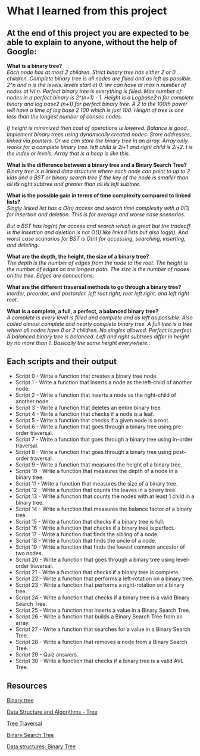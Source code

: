 # What I learned from this project  
At the end of this project you are expected to be able to explain to anyone, without the help of Google:  
---   

**What is a binary tree?**  
*Each node has at most 2 children.
Strict binary tree has either 2 or 0 children.
Complete binary tree is all nodes are filled and as left as possible.
2^n and n is the levels. levels start at 0. we can have at max n number of nodes at lvl n.
Perfect binary tree is everything is filled.
Max number of nodes in a perfect binary is 2^(n+1) - 1.
Height is a Logbase2 n for complete binary and log base2 (n+1) for perfect binary tree.
A 2 to the 100th power will have a time of log base 2 100 which is just 100.
Height of tree is one less than the longest number of consec nodes.*  

*If height is minimized then cost of operations is lowered. Balance is good.
Implement binary trees using dynamically created nodes. Store addresses, linked via pointers. Or we can store the binary tree in an array.
Array only works for a complete binary tree. left child is 2i+1 and right child is 2i+2. I is the index or levels. Array that is a heap is like this.*



**What is the difference between a binary tree and a Binary Search Tree?**  
*Binary tree is a linked data structure where each node can point to up to 2
kids and a BST or binary search tree if the key of the node is smaller than all
its right subtree and greater than all its left subtree.*  

**What is the possible gain in terms of time complexity compared to linked lists?**  
*Singly linked list has a O(n) access and search time complexity with a 0(1) for insertion and deletion. This is for average and worse case scenarios.*  

*But a BST has log(n) for access and search which is great but the tradeoff is the insertion and deletion is not O(1) like linked lists but also log(n). And worst case scanarios for BST is O(n) for accessing, searching, inserting, and deleting.*  


**What are the depth, the height, the size of a binary tree?**  
*The depth is the number of edges from the node to the root.
The height is the number of edges on the longest path. The size is the number of nodes on the tree. Edges are connections.*  


**What are the different traversal methods to go through a binary tree?**  
*inorder, preorder, and postorder.
left root right, root left right, and left right root.*  


**What is a complete, a full, a perfect, a balanced binary tree?**  
*A complete is every level is filled and complete and as left as possible. Also called almost complete and nearly complete binary tree.
A full tree is a tree where all nodes have 0 or 2 children. No singles allowed.
Perfect is perfect.
A balanced binary tree is balanced. Left and right subtrees differ in height by no more than 1. Basically the same height everywhere..*  



## Each scripts and their output  
* Script 0 - Write a function that creates a binary tree node.    
* Script 1 - Write a function that inserts a node as the left-child of another node.  
* Script 2 - Write a function that inserts a node as the right-child of another node.  
* Script 3 - Write a function that deletes an entire binary tree.  
* Script 4 - Write a function that checks if a node is a leaf.    
* Script 5 - Write a function that checks if a given node is a root.    
* Script 6 - Write a function that goes through a binary tree using pre-order traversal.  
* Script 7 - Write a function that goes through a binary tree using in-order traversal.  
* Script 8 - Write a function that goes through a binary tree using post-order traversal.  
* Script 9 - Write a function that measures the height of a binary tree.  
* Script 10 - Write a function that measures the depth of a node in a binary tree.  
* Script 11 - Write a function that measures the size of a binary tree.  
* Script 12 - Write a function that counts the leaves in a binary tree.  
* Script 13 - Write a function that counts the nodes with at least 1 child in a binary tree.  
* Script 14 - Write a function that measures the balance factor of a binary tree.  
* Script 15 - Write a function that checks if a binary tree is full.  
* Script 16 - Write a function that checks if a binary tree is perfect.  
* Script 17 - Write a function that finds the sibling of a node.  
* Script 18 - Write a function that finds the uncle of a node.  
* Script 19 - Write a function that finds the lowest common ancestor of two nodes.  
* Script 20 - Write a function that goes through a binary tree using level-order traversal.  
* Script 21 - Write a function that checks if a binary tree is complete.  
* Script 22 - Write a function that performs a left-rotation on a binary tree.  
* Script 23 - Write a function that performs a right-rotation on a binary tree.  
* Script 24 - Write a function that checks if a binary tree is a valid Binary Search Tree.  
* Script 25 - Write a function that inserts a value in a Binary Search Tree.  
* Script 26 - Write a function that builds a Binary Search Tree from an array.  
* Script 27 - Write a function that searches for a value in a Binary Search Tree.  
* Script 28 - Write a function that removes a node from a Binary Search Tree.  
* Script 29 - Quiz answers.  
* Script 30 - Write a function that checks if a binary tree is a valid AVL Tree.  

## Resources
[Binary tree ](https://en.wikipedia.org/wiki/Binary_tree)

[Data Structure and Algorithms - Tree](https://www.tutorialspoint.com/data_structures_algorithms/tree_data_structure.htm)

[Tree Traversal](https://www.programiz.com/dsa/tree-traversal)

[Binary Search Tree](https://en.wikipedia.org/wiki/Binary_search_tree)

[Data structures: Binary Tree
](https://www.youtube.com/watch?v=H5JubkIy_p8)

